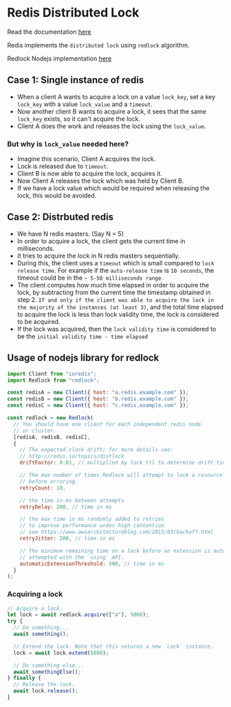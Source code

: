 # Redis Distributed Lock
Read the documentation [here](https://redis.io/docs/latest/develop/use/patterns/distributed-locks/)

Redis implements the `distributed lock` using `redlock` algorithm.

Redlock Nodejs implementation [here](https://github.com/mike-marcacci/node-redlock)

## Case 1: Single instance of redis
- When a client A wants to acquire a lock on a value `lock_key`, set a key `lock_key` with a value `lock_value` and a `timeout`.
- Now another client B wants to acquire a lock, it sees that the same `lock_key` exists, so it can't acquire the lock.
- Client A does the work and releases the lock using the `lock_value`.

### But why is `lock_value` needed here?
- Imagine this scenario, Client A acquires the lock.
- Lock is released due to `timeout`.
- Client B is now able to acquire the lock, acquires it.
- Now Client A releases the lock which was held by Client B.
- If we have a lock value which would be required when releasing the lock, this would be avoided.

## Case 2: Distrbuted redis
- We have N redis masters. (Say N = 5)
- In order to acquire a lock, the client gets the current time in milliseconds.
- It tries to acquire the lock in N redis masters sequentially.
- During this, the client uses a `timeout` which is small compared to `lock release time`. For example if the `auto-release time` is `10 seconds`, the timeout could be in the `~ 5-50 milliseconds range`.
- The client computes how much time elapsed in order to acquire the lock, by subtracting from the current time the timestamp obtained in step 2. `If and only if the client was able to acquire the lock in the majority of the instances (at least 3)`, and the total time elapsed to acquire the lock is less than lock validity time, the lock is considered to be acquired.
- If the lock was acquired, then the `lock validity time` is considered to be the `initial validity time - time elapsed`

## Usage of nodejs library for redlock

```javascript
import Client from "ioredis";
import Redlock from "redlock";

const redisA = new Client({ host: "a.redis.example.com" });
const redisB = new Client({ host: "b.redis.example.com" });
const redisC = new Client({ host: "c.redis.example.com" });

const redlock = new Redlock(
  // You should have one client for each independent redis node
  // or cluster.
  [redisA, redisB, redisC],
  {
    // The expected clock drift; for more details see:
    // http://redis.io/topics/distlock
    driftFactor: 0.01, // multiplied by lock ttl to determine drift time

    // The max number of times Redlock will attempt to lock a resource
    // before erroring.
    retryCount: 10,

    // the time in ms between attempts
    retryDelay: 200, // time in ms

    // the max time in ms randomly added to retries
    // to improve performance under high contention
    // see https://www.awsarchitectureblog.com/2015/03/backoff.html
    retryJitter: 200, // time in ms

    // The minimum remaining time on a lock before an extension is automatically
    // attempted with the `using` API.
    automaticExtensionThreshold: 500, // time in ms
  }
);
```

### Acquiring a lock
```javascript
// Acquire a lock.
let lock = await redlock.acquire(["a"], 5000);
try {
  // Do something...
  await something();

  // Extend the lock. Note that this returns a new `Lock` instance.
  lock = await lock.extend(5000);

  // Do something else...
  await somethingElse();
} finally {
  // Release the lock.
  await lock.release();
}
```

